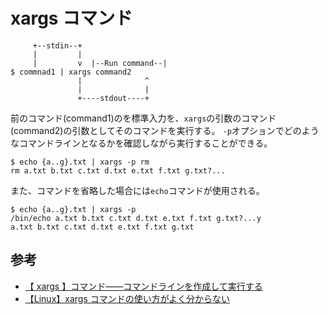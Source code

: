 # xargs コマンド

```
     +--stdin--+
     |         |
     |         v  |--Run command--|
$ commnad1 | xargs command2
               |              ^
               |              |
               +----stdout----+
```

前のコマンド(command1)のを標準入力を、`xargs`の引数のコマンド(command2)の引数としてそのコマンドを実行する。
`-p`オプションでどのようなコマンドラインとなるかを確認しながら実行することができる。

```console
$ echo {a..g}.txt | xargs -p rm
rm a.txt b.txt c.txt d.txt e.txt f.txt g.txt?...
```

また、コマンドを省略した場合には`echo`コマンドが使用される。

```console
$ echo {a..g}.txt | xargs -p
/bin/echo a.txt b.txt c.txt d.txt e.txt f.txt g.txt?...y
a.txt b.txt c.txt d.txt e.txt f.txt g.txt
```

## 参考

- [【 xargs 】コマンド――コマンドラインを作成して実行する](https://atmarkit.itmedia.co.jp/ait/articles/1801/19/news014.html)
- [【Linux】xargs コマンドの使い方がよく分からない](https://techblog.kyamanak.com/entry/2018/02/12/202256)
